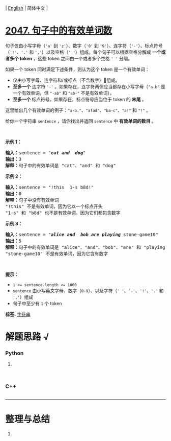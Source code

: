 | [English](README_EN.md) | 简体中文 |

# [2047. 句子中的有效单词数](https://leetcode.cn/problems/number-of-valid-words-in-a-sentence)
<p>句子仅由小写字母（<code>'a'</code> 到 <code>'z'</code>）、数字（<code>'0'</code> 到 <code>'9'</code>）、连字符（<code>'-'</code>）、标点符号（<code>'!'</code>、<code>'.'</code> 和 <code>','</code>）以及空格（<code>' '</code>）组成。每个句子可以根据空格分解成 <strong>一个或者多个 token</strong> ，这些 token 之间由一个或者多个空格 <code>' '</code> 分隔。</p>

<p>如果一个 token 同时满足下述条件，则认为这个 token 是一个有效单词：</p>

<ul>
	<li>仅由小写字母、连字符和/或标点（不含数字）组成。</li>
	<li><strong>至多一个</strong> 连字符 <code>'-'</code> 。如果存在，连字符两侧应当都存在小写字母（<code>"a-b"</code> 是一个有效单词，但 <code>"-ab"</code> 和 <code>"ab-"</code> 不是有效单词）。</li>
	<li><strong>至多一个 </strong>标点符号。如果存在，标点符号应当位于 token 的 <strong>末尾</strong> 。</li>
</ul>

<p>这里给出几个有效单词的例子：<code>"a-b."</code>、<code>"afad"</code>、<code>"ba-c"</code>、<code>"a!"</code> 和 <code>"!"</code> 。</p>

<p>给你一个字符串 <code>sentence</code> ，请你找出并返回<em> </em><code>sentence</code> 中<strong> 有效单词的数目</strong> 。</p>

<p>&nbsp;</p>

<p><strong>示例 1：</strong></p>

<pre>
<strong>输入：</strong>sentence = "<em><strong>cat</strong></em> <em><strong>and</strong></em>  <em><strong>dog</strong></em>"
<strong>输出：</strong>3
<strong>解释：</strong>句子中的有效单词是 "cat"、"and" 和 "dog"
</pre>

<p><strong>示例 2：</strong></p>

<pre>
<strong>输入：</strong>sentence = "!this  1-s b8d!"
<strong>输出：</strong>0
<strong>解释：</strong>句子中没有有效单词
"!this" 不是有效单词，因为它以一个标点开头
"1-s" 和 "b8d" 也不是有效单词，因为它们都包含数字
</pre>

<p><strong>示例 3：</strong></p>

<pre>
<strong>输入：</strong>sentence = "<em><strong>alice</strong></em> <em><strong>and</strong></em>  <em><strong>bob</strong></em> <em><strong>are</strong></em> <em><strong>playing</strong></em> stone-game10"
<strong>输出：</strong>5
<strong>解释：</strong>句子中的有效单词是 "alice"、"and"、"bob"、"are" 和 "playing"
"stone-game10" 不是有效单词，因为它含有数字
</pre>

<p>&nbsp;</p>

<p><strong>提示：</strong></p>

<ul>
	<li><code>1 &lt;= sentence.length &lt;= 1000</code></li>
	<li><code>sentence</code> 由小写英文字母、数字（<code>0-9</code>）、以及字符（<code>' '</code>、<code>'-'</code>、<code>'!'</code>、<code>'.'</code> 和 <code>','</code>）组成</li>
	<li>句子中至少有 <code>1</code> 个 token</li>
</ul>

**标签:**  [字符串](https://leetcode.cn/tag/string) 
# 解题思路 √

### Python

1. 

```python

```


```python

```

### C++

```cpp

```

---



# 整理与总结

1. 